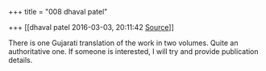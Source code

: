 +++
title = "008 dhaval patel"

+++
[[dhaval patel	2016-03-03, 20:11:42 [Source](https://groups.google.com/g/samskrita/c/yIeOYErQymE)]]



There is one Gujarati translation of the work in two volumes. Quite an authoritative one. If someone is interested, I will try and provide publication details.

